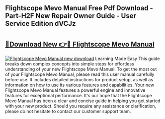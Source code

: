 ## Flightscope Mevo Manual Free Pdf Download - Part-H2F New Repair Owner Guide - User Service Edition dVCJz

# <h2><a href="http://bc42292.oget.top/?id=Flightscope+Mevo+Manual">🔗Download New 👉🔴 Flightscope Mevo Manual</a></h2>

[![Flightscope Mevo Manual new download](https://i.imgur.com/5g1atiW.png)](http://bc42292.oget.top/?id=Flightscope+Mevo+Manual)
Learning Made Easy This guide breaks down complex concepts into simple steps for effortless understanding of your new Flightscope Mevo Manual. To get the most out of your Flightscope Mevo Manual, please read this user manual carefully before use. It includes detailed instructions for product setup, as well as information on how to use its various features and capabilities. Your new Flightscope Mevo Manual features a powerful engine and innovative features for exceptional performance. It's our hope that the Flightscope Mevo Manual has been a clear and concise guide in helping you get started with your new product. Should you require any assistance or clarification, please do not hesitate to contact our customer support team.
